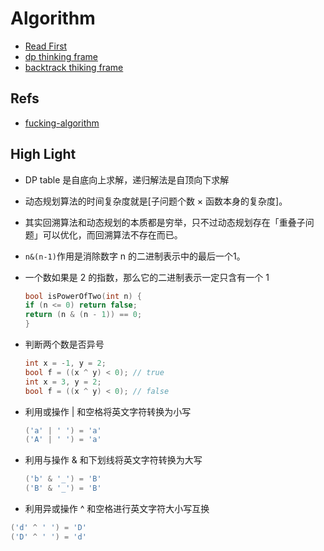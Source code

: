 # Algorithm

* [Read First](https://github.com/labuladong/fucking-algorithm/blob/master/%E7%AE%97%E6%B3%95%E6%80%9D%E7%BB%B4%E7%B3%BB%E5%88%97/%E5%AD%A6%E4%B9%A0%E6%95%B0%E6%8D%AE%E7%BB%93%E6%9E%84%E5%92%8C%E7%AE%97%E6%B3%95%E7%9A%84%E9%AB%98%E6%95%88%E6%96%B9%E6%B3%95.md)
* [dp thinking frame](https://github.com/labuladong/fucking-algorithm/blob/master/%E5%8A%A8%E6%80%81%E8%A7%84%E5%88%92%E7%B3%BB%E5%88%97/%E5%8A%A8%E6%80%81%E8%A7%84%E5%88%92%E8%AF%A6%E8%A7%A3%E8%BF%9B%E9%98%B6.md)
* [backtrack thiking frame](https://github.com/labuladong/fucking-algorithm/blob/master/%E7%AE%97%E6%B3%95%E6%80%9D%E7%BB%B4%E7%B3%BB%E5%88%97/%E5%9B%9E%E6%BA%AF%E7%AE%97%E6%B3%95%E8%AF%A6%E8%A7%A3%E4%BF%AE%E8%AE%A2%E7%89%88.md)



## Refs

* [fucking-algorithm](https://github.com/labuladong/fucking-algorithm.git)

  


## High Light
* DP table 是⾃底向上求解，递归解法是⾃顶向下求解

* 动态规划算法的时间复杂度就是[⼦问题个数 × 函数本⾝的复杂度]。

* 其实回溯算法和动态规划的本质都是穷举，只不过动态规划存在「重叠⼦问题」可以优化，⽽回溯算法不存在⽽已。

* `n&(n-1)`作⽤是消除数字 n 的⼆进制表⽰中的最后⼀个1。

* ⼀个数如果是 2 的指数，那么它的⼆进制表⽰⼀定只含有⼀个 1

  ```c++
  bool isPowerOfTwo(int n) {
  if (n <= 0) return false;
  return (n & (n - 1)) == 0;
  }
  ```

* 判断两个数是否异号

  ```c++
  int x = -1, y = 2;
  bool f = ((x ^ y) < 0); // true
  int x = 3, y = 2;
  bool f = ((x ^ y) < 0); // false
  ```

* 利⽤或操作 | 和空格将英⽂字符转换为⼩写

  ```c++
  ('a' | ' ') = 'a'
  ('A' | ' ') = 'a'
  ```

* 利⽤与操作 & 和下划线将英⽂字符转换为⼤写

  ```c++
  ('b' & '_') = 'B'
  ('B' & '_') = 'B'
  ```

* 利⽤异或操作 ^ 和空格进⾏英⽂字符⼤⼩写互换

```c++
('d' ^ ' ') = 'D'
('D' ^ ' ') = 'd'
```

